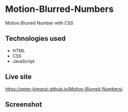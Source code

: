 # Motion-Blurred-Numbers

Motion Blurred Number with CSS

## Technologies used

* HTML
* CSS
* JavaScript

## Live site

https://peter-kimanzi.github.io/Motion-Blurred-Numbers/

## Screenshot
